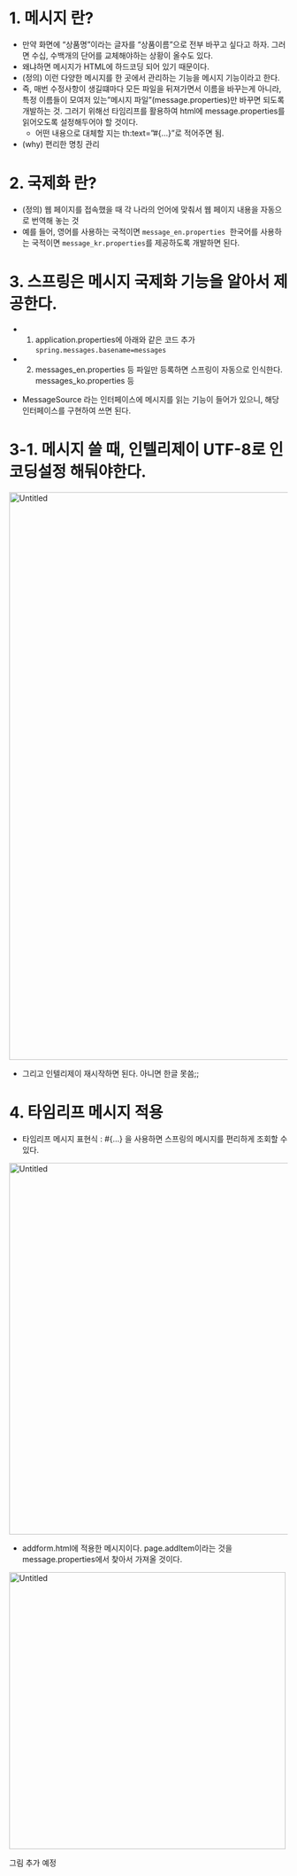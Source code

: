 # 1. 메시지 란?

- 만약 화면에 “상품명”이라는 글자를 “상품이름”으로 전부 바꾸고 싶다고 하자.
그러면 수십, 수백개의 단어를 교체해야하는 상황이 올수도 있다.
- 왜냐하면 메시지가 HTML에 하드코딩 되어 있기 때문이다.
- (정의) 이런 다양한 메시지를 한 곳에서 관리하는 기능을 메시지 기능이라고 한다.
- 즉, 매번 수정사항이 생길떄마다 모든 파일을 뒤져가면서 이름을 바꾸는게 아니라, 특정 이름들이 모여저 있는”메시지 파일”(message.properties)만 바꾸면 되도록 개발하는 것. 그러기 위해선 타임리프를 활용하여 html에 message.properties를 읽어오도록 설정해두어야 할 것이다.
    - 어떤 내용으로 대체할 지는 th:text=”#{…}”로 적어주면 됨.
- (why) 편리한 명칭 관리

# 2. 국제화 란?

- (정의) 웹 페이지를 접속했을 때 각 나라의 언어에 맞춰서 웹 페이지 내용을 자동으로 번역해 놓는 것
- 예를 들어, 영어를 사용하는 국적이면 `message_en.properties` 
한국어를 사용하는 국적이면 `message_kr.properties`를 제공하도록 개발하면 된다.

# 3. 스프링은 메시지 국제화 기능을 알아서 제공한다.

- 1) application.properties에 아래와 같은 코드 추가
`spring.messages.basename=messages`
- 2) messages_en.properties 등 파일만 등록하면 스프링이 자동으로 인식한다.
messages_ko.properties 등

- MessageSource 라는 인터페이스에 메시지를 읽는 기능이 들어가 있으니, 해당 인터페이스를 구현하여 쓰면 된다.

# 3-1. 메시지 쓸 때, 인텔리제이 UTF-8로 인코딩설정 해둬야한다.

<img width="1025" alt="Untitled" src="https://github.com/HyemIin/TIL/assets/114489245/c965e994-8acd-4012-8a75-36f09484bcb8">

- 그리고 인텔리제이 재시작하면 된다. 아니면 한글 못씀;;

# 4. 타임리프 메시지 적용

- 타임리프 메시지 표현식 : #{…} 을 사용하면 스프링의 메시지를 편리하게 조회할 수 있다.

<img width="671" alt="Untitled" src="https://github.com/HyemIin/TIL/assets/114489245/7dc95829-06ec-4e32-bf59-1701f4a4723b">

- addform.html에 적용한 메시지이다. page.addItem이라는 것을 message.properties에서 찾아서 가져올 것이다.
<img width="500" alt="Untitled" src="https://github.com/HyemIin/TIL/assets/114489245/ba42cd9d-6330-4cb9-8126-ba944d587857">

그림 추가 예정
